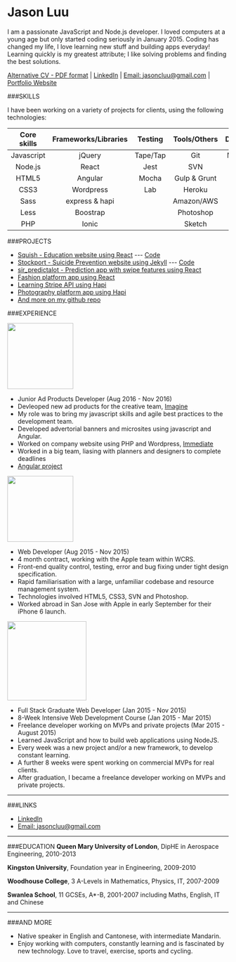 # Jason Luu

I am a passionate JavaScript and Node.js developer. I loved computers at a young age but only started coding seriously in January 2015. Coding has changed my life, I love learning new stuff and building apps everyday! Learning quickly is my greatest attribute; I like solving problems and finding the best solutions.

[Alternative CV - PDF format](https://github.com/Jasonspd/CV-1/blob/master/jasoncluuCV.pdf) | [LinkedIn](https://uk.linkedin.com/in/jasoncluu) | [Email: jasoncluu@gmail.com](mailto:jasoncluu@gmail.com) | [Portfolio Website](http://jasonspd.github.io/)

###SKILLS

I have been working on a variety of projects for clients, using the following technologies:

| Core skills | Frameworks/Libraries | Testing   | Tools/Others | Databases |
|:-----------:|:--------------------:|:---------:|:------------:|:---------:|
| Javascript  | jQuery               | Tape/Tap  | Git          | MongoDB   |
| Node.js     | React                | Jest      | SVN          | MySQL     |
| HTML5       | Angular              | Mocha     | Gulp & Grunt |           |
| CSS3        | Wordpress            | Lab       | Heroku       |           |
| Sass        | express & hapi       |           | Amazon/AWS   |           |
| Less        | Boostrap             |           | Photoshop    |           |
| PHP         | Ionic                |           | Sketch       |           |

###PROJECTS

- [Squish - Education website using React](http://pajoa.herokuapp.com/) --- [Code](https://github.com/pajoa/pajoa-the-chimp)
- [Stockport - Suicide Prevention website using Jekyll](http://www.stockportsuicideprevention.org.uk/) --- [Code ](https://github.com/stockport/stockport.github.io)
- [sir_predictalot - Prediction app with swipe features using React](https://github.com/the-knights-of-the-reactangular-table/sir_predictalot/tree/development)
- [Fashion platform app using React](https://github.com/TRENDiPEOPLE/trendipeople)
- [Learning Stripe API using Hapi](https://github.com/Jasonspd/CaMunity-MVPweek0)
- [Photography platform app using Hapi](https://github.com/hire-me-im-a-photographer/CaMunity)
- [And more on my github repo](https://github.com/Jasonspd)

###EXPERIENCE

<a href="http://www.immediate.co.uk/"><img src="https://github.com/Jasonspd/CV-1/blob/master/immediate.jpg" width="150"></a>

- Junior Ad Products Developer (Aug 2016 - Nov 2016)
- Devleoped new ad products for the creative team, [Imagine](http://www.imaginebyimmediate.com/)
- My role was to bring my javascript skills and agile best practices to the development team.
- Developed advertorial banners and microsites using javascript and Angular.
- Worked on company website using PHP and Wordpress, [Immediate](http://www.immediate.co.uk/)
- Worked in a big team, liasing with planners and designers to complete deadlines
- [Angular project](http://advertorial.immediate.co.uk/flight-centre/#/)

<a href="http://www.wcrs.com/"><img src="https://github.com/Jasonspd/CV-1/blob/master/wcrs.png" width="150"></a>

- Web Developer (Aug 2015 - Nov 2015)
- 4 month contract, working with the Apple team within WCRS.
- Front-end quality control, testing, error and bug fixing under tight design specification.
- Rapid familiarisation with a large, unfamiliar codebase and resource management system.
- Technologies involved HTML5, CSS3, SVN and Photoshop.
- Worked abroad in San Jose with Apple in early September for their iPhone 6 launch.


<a href="http://www.foundersandcoders.com/"><img src="https://github.com/Jasonspd/CV-1/blob/master/fac.png" width="180"></a>

- Full Stack Graduate Web Developer (Jan 2015 - Nov 2015)
- 8-Week Intensive Web Development Course (Jan 2015 - Mar 2015)
- Freelance developer working on MVPs and private projects (Mar 2015 - August 2015)
- Learned JavaScript and how to build web applications using NodeJS.
- Every week was a new project and/or a new framework, to develop constant learning.
- A further 8 weeks were spent working on commercial MVPs for real clients.
- After graduation, I became a freelance developer working on MVPs and private projects.


--- 

###LINKS

- [LinkedIn](https://uk.linkedin.com/in/jasoncluu)
- [Email: jasoncluu@gmail.com](mailto:jasoncluu@gmail.com)

---

###EDUCATION
**Queen Mary University of London**, DipHE in Aerospace Engineering, 2010-2013

**Kingston University**, Foundation year in Engineering, 2009-2010

**Woodhouse College**, 3 A-Levels in Mathematics, Physics, IT, 2007-2009

**Swanlea School**, 11 GCSEs, A*-B, 2001-2007 including Maths, English, IT and Chinese

---
###AND MORE
- Native speaker in English and Cantonese, with intermediate Mandarin.
- Enjoy working with computers, constantly learning and is fascinated by new technology. Love to travel, exercise, sports and cycling.
